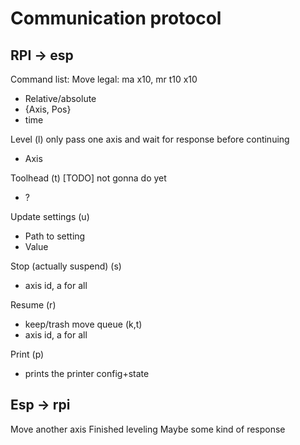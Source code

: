 # Communication protocol

## RPI -> esp

Command list:
Move
legal: ma x10, mr t10 x10

- Relative/absolute
- {Axis, Pos}
- time

Level (l)
only pass one axis and wait for response before continuing

- Axis

Toolhead (t) [TODO] not gonna do yet

- ?

Update settings (u)

- Path to setting
- Value

Stop (actually suspend) (s)

- axis id, a for all

Resume (r)

- keep/trash move queue (k,t)
- axis id, a for all

Print (p)

- prints the printer config+state

## Esp -> rpi

Move another axis
Finished leveling
Maybe some kind of response
